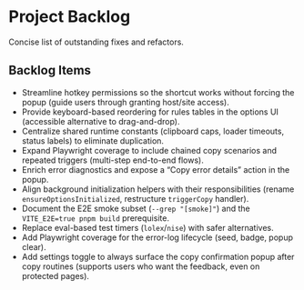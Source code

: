 # Project Backlog

Concise list of outstanding fixes and refactors.

## Backlog Items

- Streamline hotkey permissions so the shortcut works without forcing the popup
  (guide users through granting host/site access).
- Provide keyboard-based reordering for rules tables in the options UI (accessible
  alternative to drag-and-drop).
- Centralize shared runtime constants (clipboard caps, loader timeouts, status
  labels) to eliminate duplication.
- Expand Playwright coverage to include chained copy scenarios and repeated
  triggers (multi-step end-to-end flows).
- Enrich error diagnostics and expose a “Copy error details” action in the popup.
- Align background initialization helpers with their responsibilities
  (rename `ensureOptionsInitialized`, restructure `triggerCopy` handler).
- Document the E2E smoke subset (`--grep "[smoke]"`) and the
  `VITE_E2E=true pnpm build` prerequisite.
- Replace eval-based test timers (`lolex`/`nise`) with safer alternatives.
- Add Playwright coverage for the error-log lifecycle (seed, badge, popup clear).
- Add settings toggle to always surface the copy confirmation popup after copy
  routines (supports users who want the feedback, even on protected pages).
